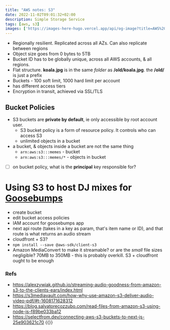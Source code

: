 ```yaml
---
title: "AWS notes: S3"
date: 2022-11-02T09:01:32+02:00
description: Simple Storage Service
tags: [aws, s3]
images: ['https://images-here-hugo.vercel.app/api/og-image?title=AWS%20notes%3A%20S3']
---
```

- Regionally resilient. Replicated across all AZs. Can also replicate between regions
- Object size goes from 0 bytes to 5TB
- Bucket ID has to be globally unique, across all AWS accounts, & all regions.
- Flat structure. **koala.jpg** is in the same *folder* as **/old/koala.jpg**. the **/old/** is just a prefix
- Buckets - 100 soft limit, 1000 hard limit per account
- has different access tiers
- Encryption in transit, achieved via SSL/TLS

## Bucket Policies

- S3 buckets are **private by default**, ie only accessible by root account user.
  - S3 bucket policy is a form of resource policy. It controls who can access S3
  - unlimited objects in a bucket
- a bucket, & objects inside a bucket are not the same thing
  - `arn:aws:s3:::memes` - bucket
  - `arn:aws:s3:::memes/*` - objects in bucket

- [ ] on bucket policy, what is the **principal** key responsible for?

# Using S3 to host DJ mixes for [Goosebumps](https://goosebumps.fm)

- create bucket
- edit bucket access policies
- IAM account for goosebumps app
- next api route (takes in a key as param, that's item name or ID), and that route is what returns an audio stream
- cloudfront + S3?
- `npm install --save @aws-sdk/client-s3`
- Amazon MediaConvert to make it streamable? or are the *small* file sizes negligible? 70MB to 350MB - this is probably overkill. S3 + cloudfront ought to be enough

### Refs

- <https://alexzywiak.github.io/streaming-audio-goodness-from-amazon-s3-to-the-clients-ears/index.html>
- <https://s3mediavault.com/how-why-use-amazon-s3-deliver-audio-video-pdf/#t-1608171628312>
- <https://blog.salvatorecozzubo.com/read-files-from-amazon-s3-using-node-js-f89be033ba12>
- <https://selectfrom.dev/connecting-aws-s3-buckets-to-next-js-25e903621c70>
{{<youtube WP7Dpvrl8Ic>}}
